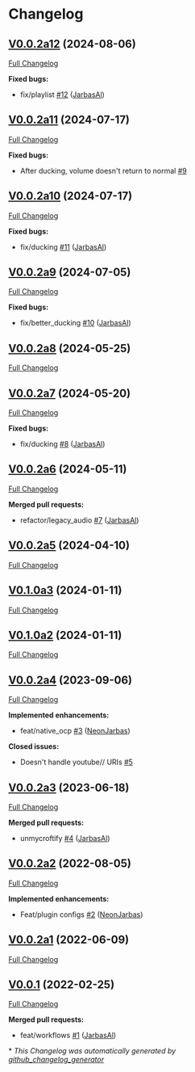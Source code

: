# Changelog

## [V0.0.2a12](https://github.com/OpenVoiceOS/ovos-plugin-vlc/tree/V0.0.2a12) (2024-08-06)

[Full Changelog](https://github.com/OpenVoiceOS/ovos-plugin-vlc/compare/V0.0.2a11...V0.0.2a12)

**Fixed bugs:**

- fix/playlist [\#12](https://github.com/OpenVoiceOS/ovos-plugin-vlc/pull/12) ([JarbasAl](https://github.com/JarbasAl))

## [V0.0.2a11](https://github.com/OpenVoiceOS/ovos-plugin-vlc/tree/V0.0.2a11) (2024-07-17)

[Full Changelog](https://github.com/OpenVoiceOS/ovos-plugin-vlc/compare/V0.0.2a10...V0.0.2a11)

**Fixed bugs:**

- After ducking, volume doesn't return to normal [\#9](https://github.com/OpenVoiceOS/ovos-plugin-vlc/issues/9)

## [V0.0.2a10](https://github.com/OpenVoiceOS/ovos-plugin-vlc/tree/V0.0.2a10) (2024-07-17)

[Full Changelog](https://github.com/OpenVoiceOS/ovos-plugin-vlc/compare/V0.0.2a9...V0.0.2a10)

**Fixed bugs:**

- fix/ducking [\#11](https://github.com/OpenVoiceOS/ovos-plugin-vlc/pull/11) ([JarbasAl](https://github.com/JarbasAl))

## [V0.0.2a9](https://github.com/OpenVoiceOS/ovos-plugin-vlc/tree/V0.0.2a9) (2024-07-05)

[Full Changelog](https://github.com/OpenVoiceOS/ovos-plugin-vlc/compare/V0.0.2a8...V0.0.2a9)

**Fixed bugs:**

- fix/better\_ducking [\#10](https://github.com/OpenVoiceOS/ovos-plugin-vlc/pull/10) ([JarbasAl](https://github.com/JarbasAl))

## [V0.0.2a8](https://github.com/OpenVoiceOS/ovos-plugin-vlc/tree/V0.0.2a8) (2024-05-25)

[Full Changelog](https://github.com/OpenVoiceOS/ovos-plugin-vlc/compare/V0.0.2a7...V0.0.2a8)

## [V0.0.2a7](https://github.com/OpenVoiceOS/ovos-plugin-vlc/tree/V0.0.2a7) (2024-05-20)

[Full Changelog](https://github.com/OpenVoiceOS/ovos-plugin-vlc/compare/V0.0.2a6...V0.0.2a7)

**Fixed bugs:**

- fix/ducking [\#8](https://github.com/OpenVoiceOS/ovos-plugin-vlc/pull/8) ([JarbasAl](https://github.com/JarbasAl))

## [V0.0.2a6](https://github.com/OpenVoiceOS/ovos-plugin-vlc/tree/V0.0.2a6) (2024-05-11)

[Full Changelog](https://github.com/OpenVoiceOS/ovos-plugin-vlc/compare/V0.0.2a5...V0.0.2a6)

**Merged pull requests:**

- refactor/legacy\_audio [\#7](https://github.com/OpenVoiceOS/ovos-plugin-vlc/pull/7) ([JarbasAl](https://github.com/JarbasAl))

## [V0.0.2a5](https://github.com/OpenVoiceOS/ovos-plugin-vlc/tree/V0.0.2a5) (2024-04-10)

[Full Changelog](https://github.com/OpenVoiceOS/ovos-plugin-vlc/compare/V0.1.0a3...V0.0.2a5)

## [V0.1.0a3](https://github.com/OpenVoiceOS/ovos-plugin-vlc/tree/V0.1.0a3) (2024-01-11)

[Full Changelog](https://github.com/OpenVoiceOS/ovos-plugin-vlc/compare/V0.1.0a2...V0.1.0a3)

## [V0.1.0a2](https://github.com/OpenVoiceOS/ovos-plugin-vlc/tree/V0.1.0a2) (2024-01-11)

[Full Changelog](https://github.com/OpenVoiceOS/ovos-plugin-vlc/compare/V0.0.2a4...V0.1.0a2)

## [V0.0.2a4](https://github.com/OpenVoiceOS/ovos-plugin-vlc/tree/V0.0.2a4) (2023-09-06)

[Full Changelog](https://github.com/OpenVoiceOS/ovos-plugin-vlc/compare/V0.0.2a3...V0.0.2a4)

**Implemented enhancements:**

- feat/native\_ocp [\#3](https://github.com/OpenVoiceOS/ovos-plugin-vlc/pull/3) ([NeonJarbas](https://github.com/NeonJarbas))

**Closed issues:**

- Doesn't handle youtube// URIs [\#5](https://github.com/OpenVoiceOS/ovos-plugin-vlc/issues/5)

## [V0.0.2a3](https://github.com/OpenVoiceOS/ovos-plugin-vlc/tree/V0.0.2a3) (2023-06-18)

[Full Changelog](https://github.com/OpenVoiceOS/ovos-plugin-vlc/compare/V0.0.2a2...V0.0.2a3)

**Merged pull requests:**

- unmycroftify [\#4](https://github.com/OpenVoiceOS/ovos-plugin-vlc/pull/4) ([JarbasAl](https://github.com/JarbasAl))

## [V0.0.2a2](https://github.com/OpenVoiceOS/ovos-plugin-vlc/tree/V0.0.2a2) (2022-08-05)

[Full Changelog](https://github.com/OpenVoiceOS/ovos-plugin-vlc/compare/V0.0.2a1...V0.0.2a2)

**Implemented enhancements:**

- Feat/plugin configs [\#2](https://github.com/OpenVoiceOS/ovos-plugin-vlc/pull/2) ([NeonJarbas](https://github.com/NeonJarbas))

## [V0.0.2a1](https://github.com/OpenVoiceOS/ovos-plugin-vlc/tree/V0.0.2a1) (2022-06-09)

[Full Changelog](https://github.com/OpenVoiceOS/ovos-plugin-vlc/compare/V0.0.1...V0.0.2a1)

## [V0.0.1](https://github.com/OpenVoiceOS/ovos-plugin-vlc/tree/V0.0.1) (2022-02-25)

[Full Changelog](https://github.com/OpenVoiceOS/ovos-plugin-vlc/compare/a3120b5e4fac416205f9c2dc6fd6131a5424f9ad...V0.0.1)

**Merged pull requests:**

- feat/workflows [\#1](https://github.com/OpenVoiceOS/ovos-plugin-vlc/pull/1) ([JarbasAl](https://github.com/JarbasAl))



\* *This Changelog was automatically generated by [github_changelog_generator](https://github.com/github-changelog-generator/github-changelog-generator)*
